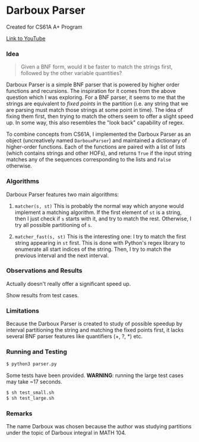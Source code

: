 # Darboux Parser

Created for CS61A A+ Program

[Link to YouTube](https://www.youtube.com)

### Idea

> Given a BNF form, would it be faster to match the strings first, followed by the other variable quantities?

Darboux Parser is a simple BNF parser that is powered by higher order functions and recursions.
The inspiration for it comes from the above question which I was exploring. For a BNF parser, it seems to me that the strings are equivalent to *fixed points* in the partition (i.e. any string that we are parsing must match those strings at some point in time). The idea of fixing them first, then trying to match the others seem to offer a slight speed up. In some way, this also resembles the "look back" capability of regex.

To combine concepts from CS61A, I implemented the Darboux Parser as an object (uncreatively named ```DarbouxParser```) and maintained a dictionary of higher-order functions. Each of the functions are paired with a list of lists (which contains strings and other HOFs), and returns ```True``` if the input string matches any of the sequences corresponding to the lists and ```False``` otherwise. 

### Algorithms
Darboux Parser features two main algorithms:
1. ```matcher(s, st)```
This is probably the normal way which anyone would implement a matching algorithm. If the first element of ```st``` is a string, then I just check if ```s``` starts with it, and try to match the rest. Otherwise, I try all possible partitioning of ```s```.

2. ```matcher_fast(s, st)```
This is the interesting one: I try to match the first string appearing in ```st``` first. This is done with Python's regex library to enumerate all start indices of the string. Then, I try to match the previous interval and the next interval.

### Observations and Results
Actually doesn't really offer a significant speed up.

Show results from test cases.

### Limitations
Because the Darboux Parser is created to study of possible speedup by interval partitioning the string and matching the fixed points first, it lacks several BNF parser features like quantifiers (+, ?, *) etc.

### Running and Testing
```bash
$ python3 parser.py
```

Some tests have been provided. **WARNING**: running the large test cases may take ~17 seconds.
```bash
$ sh test_small.sh
$ sh test_large.sh
```

### Remarks
The name Darboux was chosen because the author was studying partitions under the topic of Darboux integral in MATH 104.
